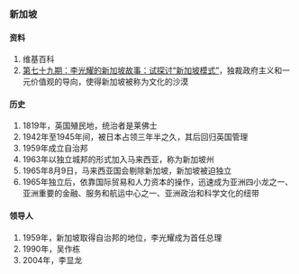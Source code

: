 ### 新加坡

#### 资料
1. 维基百科
1. [第七十九期：李光耀的新加坡故事：试探讨“新加坡模式”](https://nyshalong.com/event/79)，独裁政府主义和一元价值观的导向，使得新加坡被称为文化的沙漠

#### 历史
1. 1819年，英国殖民地，统治者是莱佛士
1. 1942年至1945年间，被日本占领三年半之久，其后回归英国管理
1. 1959年成立自治邦
1. 1963年以独立城邦的形式加入马来西亚，称为新加坡州
1. 1965年8月9日，马来西亚国会剔除新加坡，新加坡被迫独立
1. 1965年独立后，依靠国际贸易和人力资本的操作，迅速成为亚洲四小龙之一、亚洲重要的金融、服务和航运中心之一、亚洲政治和科学文化的纽带

#### 领导人
1. 1959年，新加坡取得自治邦的地位，李光耀成为首任总理
1. 1990年，吴作栋
1. 2004年，李显龙


